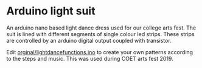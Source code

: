 # Arduino light suit

An arduino nano based light dance dress used for our college arts fest. The suit is lined with different segments of single colour led strips. These strips are controlled by an arduino digital output coupled with transistor.

Edit [orginal/lightdancefunctions.ino](https://github.com/1061999/Arduino_light_suit/blob/master/orginal/lightdancefunctions.ino) to create your own patterns according to the steps and music.
This was used during COET arts fest 2019.
